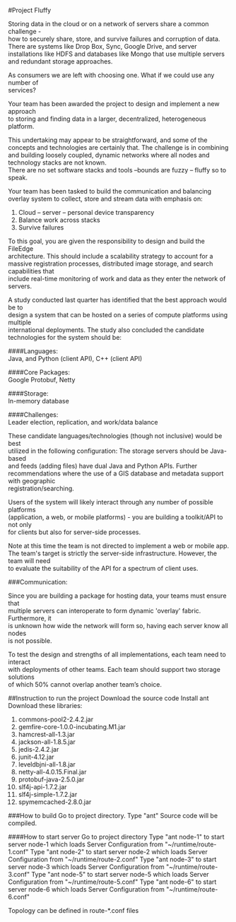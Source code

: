 #Project	Fluffy	
	
Storing	data	in	the	cloud	or	on	a	network	of	servers	share	a	common	challenge	-	
how	to	securely	share,	store,	and	survive	failures	and	corruption	of	data.	There	are	
systems	like	Drop	Box,	Sync,	Google	Drive,	and	server	installations	like	HDFS	and	
databases	like	Mongo	that	use	multiple	servers	and	redundant	storage	approaches.		
	
As	consumers	we	are	left	with	choosing	one.	What	if	we	could	use	any	number	of	
services?		
	
Your	team	has	been	awarded	the	project	to	design	and	implement	a	new	approach	
to	storing	and	finding	data	in	a	larger,	decentralized,	heterogeneous	platform.	
	
This	undertaking	may	appear	to	be	straightforward,	and	some	of	the	concepts	and	
technologies	are	certainly	that.	The	challenge	is	in	combining	and	building	loosely	
coupled,	dynamic	networks	where	all	nodes	and	technology	stacks	are	not	known.	
There	are	no	set	software	stacks	and	tools	–bounds	are	fuzzy	–	fluffy	so	to	speak.	
	
Your	team	has	been	tasked	to	build	the	communication	and	balancing	overlay	
system	to	collect,	store	and	stream	data	with	emphasis	on:	<br>
1. Cloud	–	server	–	personal	device	transparency	
2. Balance	work	across	stacks	
3. Survive	failures	
	
To	this	goal,	you	are	given	the	responsibility	to	design	and	build	the	FileEdge	
architecture.	This	should	include	a	scalability	strategy	to	account	for	a	massive	
registration	processes,	distributed	image	storage,	and	search	capabilities	that	
include	real-time	monitoring	of	work	and	data	as	they	enter	the	network	of	servers.		
	
A	study	conducted	last	quarter	has	identified	that	the	best	approach	would	be	to	
design	a	system	that	can	be	hosted	on	a	series	of	compute	platforms	using	multiple	
international	deployments.	The	study	also	concluded	the	candidate	technologies	for	
the	system	should	be:	
	
####Languages:		 	
Java,	and	Python	(client	API),	C++	(client	API)	

####Core	Packages:		
Google	Protobuf,	Netty	

####Storage:		
In-memory	database

####Challenges:	 	
Leader	election,	replication,	and	work/data	balance	
	
These	candidate	languages/technologies	(though	not	inclusive)	would	be	best	
utilized	in	the	following	configuration:	The	storage	servers	should	be	Java-based	
and	feeds	(adding	files)	have	dual	Java	and	Python	APIs.	Further	recommendations	
where	the	use	of	a	GIS	database	and	metadata	support	with	geographic	
registration/searching.		

Users	of	the	system	will	likely	interact	through	any	number	of	possible	platforms	
(application,	a	web,	or	mobile	platforms)	-	you	are	building	a	toolkit/API	to	not	only	
for	clients	but	also	for	server-side	processes.		
	
Note	at	this	time	the	team	is	not	directed	to	implement	a	web	or	mobile	app.	The	
team's	target	is	strictly	the	server-side	infrastructure.	However,	the	team	will	need	
to	evaluate	the	suitability	of	the	API	for	a	spectrum	of	client	uses.	
	
	
###Communication:	
	
Since	you	are	building	a	package	for	hosting	data,	your	teams	must	ensure	that	
multiple	servers	can	interoperate	to	form	dynamic	'overlay'	fabric.	Furthermore,	it	
is	unknown	how	wide	the	network	will	form	so,	having	each	server	know	all	nodes	
is	not	possible.	
	
To	test	the	design	and	strengths	of	all	implementations,	each	team	need	to	interact	
with	deployments	of	other	teams.	Each	team	should	support	two	storage	solutions	
of	which	50%	cannot	overlap	another	team’s	choice.		

##Instruction to run the project
Download the source code
Install ant
Download these libraries:
1. commons-pool2-2.4.2.jar
2. gemfire-core-1.0.0-incubating.M1.jar
3. hamcrest-all-1.3.jar
4. jackson-all-1.8.5.jar
5. jedis-2.4.2.jar
6. junit-4.12.jar
7. leveldbjni-all-1.8.jar
8. netty-all-4.0.15.Final.jar
9. protobuf-java-2.5.0.jar
10. slf4j-api-1.7.2.jar
11. slf4j-simple-1.7.2.jar
12. spymemcached-2.8.0.jar

###How to build
Go to project directory.
Type "ant"
Source code will be compiled.

####How to start server
Go to project directory
Type "ant node-1" to start server node-1 which loads Server Configuration from
"~/runtime/route-1.conf"
Type "ant node-2" to start server node-2 which loads Server Configuration from
"~/runtime/route-2.conf"
Type "ant node-3" to start server node-3 which loads Server Configuration from
"~/runtime/route-3.conf"
Type "ant node-5" to start server node-5 which loads Server Configuration from
"~/runtime/route-5.conf"
Type "ant node-6" to start server node-6 which loads Server Configuration from
"~/runtime/route-6.conf"

Topology can be defined in route-*.conf files